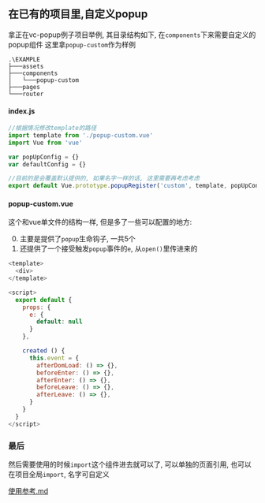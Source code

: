 
## 在已有的项目里,自定义popup

拿正在vc-popup例子项目举例, 其目录结构如下, 在`components`下来需要自定义的popup组件
这里拿`popup-custom`作为样例


```shell
.\EXAMPLE
├───assets
├───components
│   └───popup-custom
├───pages
└───router
```

#### index.js

```javascript
//根据情况修改template的路径
import template from './popup-custom.vue'
import Vue from 'vue'

var popUpConfig = {}
var defaultConfig = {}

//目前的是会覆盖默认提供的, 如果名字一样的话, 这里需要再考虑考虑
export default Vue.prototype.popupRegister('custom', template, popUpConfig, defaultConfig)
```
#### popup-custom.vue

这个和vue单文件的结构一样, 但是多了一些可以配置的地方:

0. 主要是提供了`popup`生命钩子, 一共5个
1. 还提供了一个接受触发`popup`事件的`e`, 从`open()`里传进来的

```javascript
<template>
  <div>
</template>

<script>
  export default {
    props: {
      e: {
        default: null
      }
    },

    created () {
      this.event = {
        afterDomLoad: () => {},
        beforeEnter: () => {},
        afterEnter: () => {},
        beforeLeave: () => {},
        afterLeave: () => {},
      }
    }
  }
</script>
```
### 最后

然后需要使用的时候`import`这个组件进去就可以了, 可以单独的页面引用, 也可以在项目全局`import`, 名字可自定义

[使用参考.md]()


